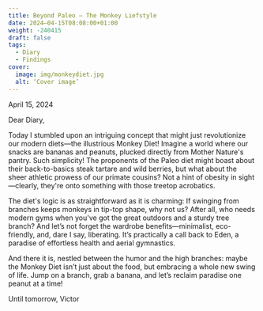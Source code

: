 ```yaml
---
title: Beyond Paleo – The Monkey Liefstyle
date: 2024–04-15T08:08:00+01:00
weight: -240415
draft: false
tags:
  - Diary
  - Findings
cover:
  image: img/monkeydiet.jpg
  alt: ‘Cover image’
---
```


April 15, 2024

Dear Diary,

Today I stumbled upon an intriguing concept that might just revolutionize our modern diets—the illustrious Monkey Diet! Imagine a world where our snacks are bananas and peanuts, plucked directly from Mother Nature's pantry. Such simplicity! The proponents of the Paleo diet might boast about their back-to-basics steak tartare and wild berries, but what about the sheer athletic prowess of our primate cousins? Not a hint of obesity in sight—clearly, they're onto something with those treetop acrobatics.

The diet's logic is as straightforward as it is charming: If swinging from branches keeps monkeys in tip-top shape, why not us? After all, who needs modern gyms when you've got the great outdoors and a sturdy tree branch? And let’s not forget the wardrobe benefits—minimalist, eco-friendly, and, dare I say, liberating. It’s practically a call back to Eden, a paradise of effortless health and aerial gymnastics.

And there it is, nestled between the humor and the high branches: maybe the Monkey Diet isn’t just about the food, but embracing a whole new swing of life. Jump on a branch, grab a banana, and let’s reclaim paradise one peanut at a time! 

Until tomorrow,
Victor
